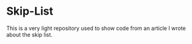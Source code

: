 # Skip-List

This is a very light repository used to show code from an article I wrote about the skip list.

